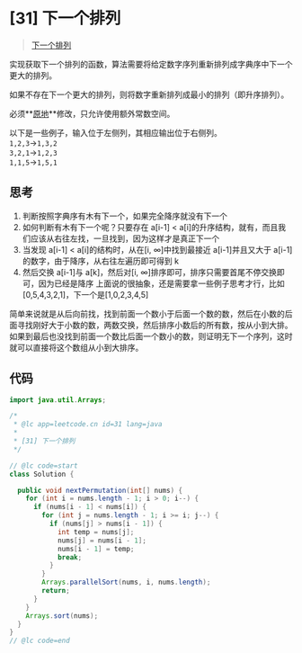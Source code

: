 # [31] 下一个排列

> [下一个排列](https://leetcode-cn.com/problems/next-permutation/description/)

实现获取下一个排列的函数，算法需要将给定数字序列重新排列成字典序中下一个更大的排列。

如果不存在下一个更大的排列，则将数字重新排列成最小的排列（即升序排列）。

必须**[原地](https://baike.baidu.com/item/%E5%8E%9F%E5%9C%B0%E7%AE%97%E6%B3%95 "https://baike.baidu.com/item/%E5%8E%9F%E5%9C%B0%E7%AE%97%E6%B3%95")**修改，只允许使用额外常数空间。

以下是一些例子，输入位于左侧列，其相应输出位于右侧列。  
`1,2,3`→`1,3,2`  
`3,2,1`→`1,2,3`  
`1,1,5`→`1,5,1`

## 思考

1. 判断按照字典序有木有下一个，如果完全降序就没有下一个
2. 如何判断有木有下一个呢？只要存在 a[i-1] < a[i]的升序结构，就有，而且我们应该从右往左找，一旦找到，因为这样才是真正下一个
3. 当发现 a[i-1] < a[i]的结构时，从在[i, ∞]中找到最接近 a[i-1]并且又大于 a[i-1]的数字，由于降序，从右往左遍历即可得到 k
4. 然后交换 a[i-1]与 a[k]，然后对[i, ∞]排序即可，排序只需要首尾不停交换即可，因为已经是降序 上面说的很抽象，还是需要拿一些例子思考才行，比如[0,5,4,3,2,1]，下一个是[1,0,2,3,4,5]

简单来说就是从后向前找，找到前面一个数小于后面一个数的数，然后在小数的后面寻找刚好大于小数的数，两数交换，然后排序小数后的所有数，按从小到大排。如果到最后也没找到前面一个数比后面一个数小的数，则证明无下一个序列，这时就可以直接将这个数组从小到大排序。

## 代码

```java
import java.util.Arrays;

/*
 * @lc app=leetcode.cn id=31 lang=java
 *
 * [31] 下一个排列
 */

// @lc code=start
class Solution {

  public void nextPermutation(int[] nums) {
    for (int i = nums.length - 1; i > 0; i--) {
      if (nums[i - 1] < nums[i]) {
        for (int j = nums.length - 1; i >= i; j--) {
          if (nums[j] > nums[i - 1]) {
            int temp = nums[j];
            nums[j] = nums[i - 1];
            nums[i - 1] = temp;
            break;
          }
        }
        Arrays.parallelSort(nums, i, nums.length);
        return;
      }
    }
    Arrays.sort(nums);
  }
}
// @lc code=end

```
